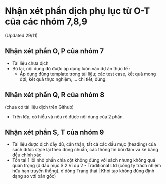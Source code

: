 # Nhận xét phần dịch phụ lục từ O-T của các nhóm 7,8,9
(Updated 29/11)

## Nhận xét phần O, P của nhóm 7


- Tài liệu chưa dịch
- Bù lại, nội dung đó được áp dụng luôn vào dự án thực tế :
  + Áp dụng đúng template trong tài liệu; các test case, kết quả mong đợi, kết quả thực nghiệm, ... chi tiết, đúng.

## Nhận xét phần Q, R của nhóm 8

(chưa có tài liệu dịch trên Github)

- Trên lớp, có hiểu và nêu rõ được nội dung của 2 phần.

## Nhận xét phần S, T của nhóm 9

- Tài liệu được dịch đầy đủ, cẩn thận, tất cả các đầu mục (heading) của sách được style lại theo đúng chuẩn, các thông tin bôi đậm và kẻ bảng đều chính xác
- Tồn tại 1 lỗi nhỏ phần chia cột không đúng với sách nhưng không quá quan trọng (ở đầu mục S.2 Ví dụ 2 - Traditional Ltd (công ty trách nhiệm hữu hạn truyền thống), ở dòng Trạng thái | Khởi tạo không đúng định dạng so với bản gốc)
